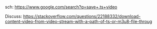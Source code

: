 sch:
https://www.google.com/search?q=save+.ts+video

Discuss:
https://stackoverflow.com/questions/22188332/download-content-video-from-video-stream-with-a-path-of-ts-or-m3u8-file-throug

